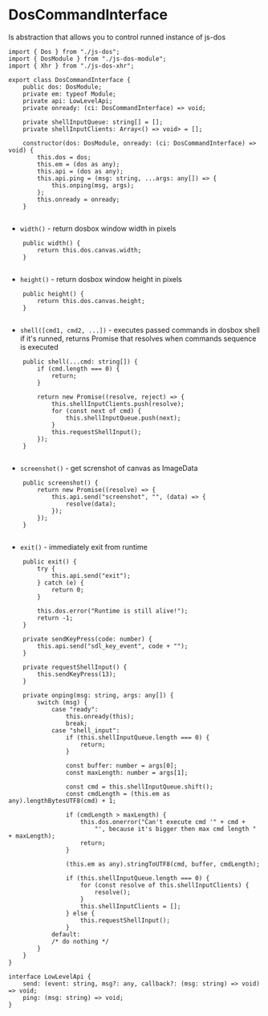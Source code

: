 



# DosCommandInterface
Is abstraction that allows you to control runned instance of js-dos


  

```
import { Dos } from "./js-dos";
import { DosModule } from "./js-dos-module";
import { Xhr } from "./js-dos-xhr";

export class DosCommandInterface {
    public dos: DosModule;
    private em: typeof Module;
    private api: LowLevelApi;
    private onready: (ci: DosCommandInterface) => void;

    private shellInputQueue: string[] = [];
    private shellInputClients: Array<() => void> = [];

    constructor(dos: DosModule, onready: (ci: DosCommandInterface) => void) {
        this.dos = dos;
        this.em = (dos as any);
        this.api = (dos as any);
        this.api.ping = (msg: string, ...args: any[]) => {
            this.onping(msg, args);
        };
        this.onready = onready;
    }


```







* `width()` - return dosbox window width in pixels


  

```
    public width() {
        return this.dos.canvas.width;
    }


```







* `height()` - return dosbox window height in pixels


  

```
    public height() {
        return this.dos.canvas.height;
    }


```







* `shell([cmd1, cmd2, ...])` - executes passed commands
in dosbox shell if it's runned, returns Promise that
resolves when commands sequence is executed


  

```
    public shell(...cmd: string[]) {
        if (cmd.length === 0) {
            return;
        }

        return new Promise((resolve, reject) => {
            this.shellInputClients.push(resolve);
            for (const next of cmd) {
                this.shellInputQueue.push(next);
            }
            this.requestShellInput();
        });
    }


```







* `screenshot()` - get screnshot of canvas as ImageData


  

```
    public screenshot() {
        return new Promise((resolve) => {
            this.api.send("screenshot", "", (data) => {
                resolve(data);
            });
        });
    }


```







* `exit()` - immediately exit from runtime


  

```
    public exit() {
        try {
            this.api.send("exit");
        } catch (e) {
            return 0;
        }

        this.dos.error("Runtime is still alive!");
        return -1;
    }

    private sendKeyPress(code: number) {
        this.api.send("sdl_key_event", code + "");
    }

    private requestShellInput() {
        this.sendKeyPress(13);
    }

    private onping(msg: string, args: any[]) {
        switch (msg) {
            case "ready":
                this.onready(this);
                break;
            case "shell_input":
                if (this.shellInputQueue.length === 0) {
                    return;
                }

                const buffer: number = args[0];
                const maxLength: number = args[1];

                const cmd = this.shellInputQueue.shift();
                const cmdLength = (this.em as any).lengthBytesUTF8(cmd) + 1;

                if (cmdLength > maxLength) {
                    this.dos.onerror("Can't execute cmd '" + cmd +
                        "', because it's bigger then max cmd length " + maxLength);
                    return;
                }

                (this.em as any).stringToUTF8(cmd, buffer, cmdLength);

                if (this.shellInputQueue.length === 0) {
                    for (const resolve of this.shellInputClients) {
                        resolve();
                    }
                    this.shellInputClients = [];
                } else {
                    this.requestShellInput();
                }
            default:
            /* do nothing */
        }
    }
}

interface LowLevelApi {
    send: (event: string, msg?: any, callback?: (msg: string) => void) => void;
    ping: (msg: string) => void;
}


```




